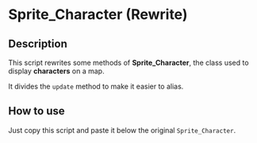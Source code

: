 # Sprite_Character (Rewrite)


## Description

This script rewrites some methods of **Sprite_Character**, the class used to display **characters** on a map.

It divides the `update` method to make it easier to alias.


## How to use

Just copy this script and paste it below the original `Sprite_Character`.